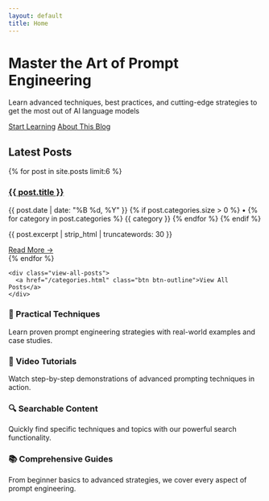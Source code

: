 ```yaml
---
layout: default
title: Home
---
```


<div class="hero">
  <div class="container">
    <h1>Master the Art of Prompt Engineering</h1>
    <p class="subtitle">Learn advanced techniques, best practices, and cutting-edge strategies to get the most out of AI language models</p>
    <div class="hero-buttons">
      <a href="#latest-posts" class="btn btn-primary">Start Learning</a>
      <a href="/about.html" class="btn btn-secondary">About This Blog</a>
    </div>
  </div>
</div>

<section class="featured-content">
  <div class="container">
    <h2>Latest Posts</h2>
    <div class="posts-grid" id="latest-posts">
      {% for post in site.posts limit:6 %}
        <article class="post-card">
          <div class="post-card-content">
            <h3><a href="{{ post.url | relative_url }}">{{ post.title }}</a></h3>
            <p class="post-meta">
              <time datetime="{{ post.date | date_to_xmlschema }}">{{ post.date | date: "%B %d, %Y" }}</time>
              {% if post.categories.size > 0 %}
                <span class="separator">•</span>
                {% for category in post.categories %}
                  <span class="category">{{ category }}</span>
                {% endfor %}
              {% endif %}
            </p>
            <p class="post-excerpt">{{ post.excerpt | strip_html | truncatewords: 30 }}</p>
            <a href="{{ post.url | relative_url }}" class="read-more">Read More →</a>
          </div>
        </article>
      {% endfor %}
    </div>
    
    <div class="view-all-posts">
      <a href="/categories.html" class="btn btn-outline">View All Posts</a>
    </div>
  </div>
</section>

<section class="features">
  <div class="container">
    <div class="features-grid">
      <div class="feature">
        <h3>🎯 Practical Techniques</h3>
        <p>Learn proven prompt engineering strategies with real-world examples and case studies.</p>
      </div>
      <div class="feature">
        <h3>🎥 Video Tutorials</h3>
        <p>Watch step-by-step demonstrations of advanced prompting techniques in action.</p>
      </div>
      <div class="feature">
        <h3>🔍 Searchable Content</h3>
        <p>Quickly find specific techniques and topics with our powerful search functionality.</p>
      </div>
      <div class="feature">
        <h3>📚 Comprehensive Guides</h3>
        <p>From beginner basics to advanced strategies, we cover every aspect of prompt engineering.</p>
      </div>
    </div>
  </div>
</section>